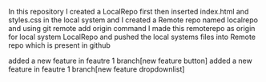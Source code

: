 In this repository I created a LocalRepo first then inserted index.html
and styles.css in the local system and I created a Remote repo named localrepo and 
using git remote add origin <link> command I made
this remoterepo as origin for local system LocalRepo and pushed the local systems files into Remote repo which is present in github

added a new feature in feautre 1 branch[new feature button]
added a new feature in feautre 1 branch[new feature dropdownlist]